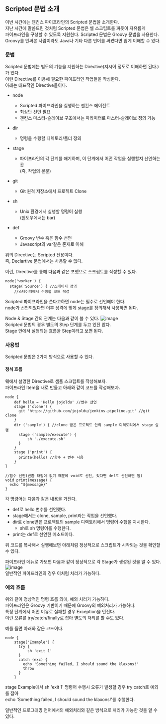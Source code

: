 ## Scripted 문법 소개
이번 시간에는 젠킨스 파이프라인의 Scripted 문법을 소개한다.  
지난 시간에 말씀드린 것처럼 Scripted 문법은 쉘 스크립트를 짜듯이 자유롭게  
파이프라인을 구성할 수 있도록 지원한다. Scripted 문법은 Groovy 문법을 사용한다.  
Groovy를 안써본 사람이라도 Java나 기타 다른 언어를 써봤다면 쉽게 이해할 수 있다.  
  
### 문법
Scripted 문법에는 별도의 기능을 지원하는 Directive(지시어 정도로 이해하면 된다.)가 있다.  
이런 Directive를 이용해 필요한 파이프라인 작업들을 작성한다.  
아래는 대표적인 Directive들이다.  
- node
   - Scripted 파이프라인을 실행하는 젠킨스 에이전트
   - 최상단 선언 필요
   - 젠킨스 마스터-슬레이브 구조에서는 파라미터로 마스터-슬레이브 정의 가능

- dir
   - 명령을 수행할 디렉토리/폴더 정의

- stage
   - 파이프라인의 각 단계를 애기하며, 이 단계에서 어떤 작업을 실행할지 선언하는 곳  
     (즉, 작업의 본문)
     
- git
   - Git 원격 저장소에서 프로젝트 Clone

- sh
   - Unix 환경에서 실행할 명령어 실행  
     (윈도우에서는 bar)
     
- def
   - Groovy 변수 혹은 함수 선언
   - Javascript의 var같은 존재로 이해

위의 Directive는 Scripted 전용이다.  
즉, Declartive 문법에서는 사용할 수 없다.

이런, Directive를 통해 다음과 같은 포맷으로 스크립트를 작성할 수 있다.

```
node('worker') {
  stage('Source') { //스테이지 정의
    //스테이지에서 수행할 코드 작성
```
Scripted 파이프라인을 쓴다고하면 node는 필수로 선언해야 한다.  
node가 선언되었다면 이후 성격에 맞게 stage를 정의해서 사용하면 된다.
  
Node & Stage 간의 관계는 다음과 같이 볼 수 있다.
![image](https://user-images.githubusercontent.com/33191974/139032480-ffaa7b91-fa1f-496e-94b3-d1a5155705d6.png)  
Scripted 문법의 경우 별도의 Step 단계를 두고 있진 않다.  
Stage 안에서 실행되는 흐름을 Step이라고 보면 된다.  

### 사용법
Scripted 문법은 2가지 방식으로 사용할 수 있다.

#### 정식 흐름
웨에서 설명한 Directive로 샘플 스크립트를 작성해보자.  
파이프라인 Item을 새로 만들고 아래와 같이 코드를 작성해보자.   

```
node {
    def hello = 'Hello jojoldu' //변수 선언
    stage ('clone') {
      git 'https://github.com/jojoldu/jenkins-pipeline.git' //git clone
    }
    dir ('sample') { //clone 받은 프로젝트 안의 sample 디렉토리에서 stage 실행
      stage ('sample/execute') {
          sh './execute.sh'
      }
    }
    stage ('print') {
      printe(hello) //함수 + 변수 사용
    }
}

//함수 선언(반환 타입이 없기 때문에 void로 선언, 있다면 def로 선언하면 됨)
void print(message) {
  echo "${message}"
}
```
각 명령어는 다음과 같은 내용을 가진다.
- def로 hello 변수를 선언했다.
- stage에서는 clone, sample, print라는 작업을 선언했다.
- dir로 clone받은 프로젝트의 sample 디렉토리에서 명령어 수행을 지시한다.
   - sh로 sh 명령어를 수행한다.
- print는 def로 선언한 메소드이다.

위 코드를 복사해서 실행해보면 아래처럼 정상적으로 스크립트가 시작되는 것을 확인할 수 있다.

파이프라인 메뉴로 가보면 다음과 같이 정상적으로 각 Stage가 생성된 것을 알 수 있다.
![image](https://user-images.githubusercontent.com/33191974/139034061-57048dc7-b083-4f91-8153-96efbf49c703.png)  
일반적인 파이프라인의 경우 이처럼 처리가 가능하다.  

### 예외 흐름
위와 같이 정상적인 명령 흐름 외에, 예외 처리가 가능하다.  
파이프라인은 Groovy 기반이기 때문에 Groovy의 예외처리가 가능하다.  
특정 단계에서 어떤 이유로 실패할 경우 Exception을 던진다.  
이런 오류를 try/catch/finally로 잡아 별도의 처리를 할 수도 있다.
  
예를 들면 아래와 같은 코드이다.
```
node {
    stage('Example') {
      try {
          sh 'exit 1'
      }
      catch (exc) {
        echo 'Something failed, I should sound the klaxons!'
        throw
      }
    }
```
stage Example에서 sh 'exit 1' 명령어 수행시 오류가 발생할 경우 try catch로 예외를 잡아  
echo 'Something failed, I should sound the klaxons!'를 수행한다.  
  
일반적인 프로그래밍 언어에서의 예외처리와 같은 방식으로 처리가 가능한 것을 알 수 있다. 

  
































   
